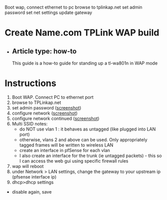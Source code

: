 Boot wap, connect ethernet to pc
browse to tplinkap.net
set admin password
set net settings
update gateway


# Create Name.com TPLink WAP build
- ## Article type: how-to
  This guide is a how-to guide for standing up a tl-wa801n in WAP mode
  
# Instructions 
1. Boot WAP. Connect PC to ethernet port
2. browse to TPLinkap.net
3. set admin password ([screenshot](https://github.com/mynah22/Homelab-Guides/raw/main/screenshots/tplinkWap0.jpg))
4. configure network ([screenshot](https://github.com/mynah22/Homelab-Guides/raw/main/screenshots/tplinkWap1.jpg))
5. configure network continued ([screenshot](https://github.com/mynah22/Homelab-Guides/raw/main/screenshots/tplinkWap2.jpg))
6. Multi SSID notes:
    - do NOT use vlan 1 : it behaves as untagged (like plugged into LAN port)
    - otherwise, vlans 2 and above can be used. Only appropriately tagged frames will be written to wireless LAN
    - create an interface in pfSense for each vlan
    - I also create an interface for the trunk (ie untagged packets) - this so I can access the web gui using specific firewall rules
7. wap will reboot
8. under Network > LAN settings, change the gateway to your upstream ip (pfsense interface ip)
9. dhcp>dhcp settings
  - disable again, save